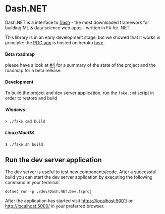 # Dash.NET

Dash.NET is a interface to [Dash](https://plotly.com/dash/) - the most downloaded framework for building ML &amp; data science web apps - written in F# for .NET.

This library is in an early development stage, but we showed that it works in principle: the [POC app](https://github.com/plotly/Dash.NET-POC-app) is hosted on heroku [here](http://dash-net-test.herokuapp.com/).

#### Beta roadmap

please have a look at [#4](https://github.com/plotly/Dash.NET/issues/4) for a summary of the state of the project and the roadmap for a beta release.

#### Development

To build the project and dev server application, run the `fake.cmd` script in order to restore and build 

##### Windows
```
> ./fake.cmd build
```

##### Linux/MacOS
```
$ ./fake.sh build
```

## Run the dev server application

The dev server is useful to test new components/code. After a successful build 
you can start the dev server application by executing the following command in your terminal:

```
dotnet run -p ./dev/Dash.NET.Dev.fsproj
```

After the application has started visit [https://localhost:5001/](https://localhost:5001/) or [http://localhost:5000/](http://localhost:5000/) in your preferred browser.
